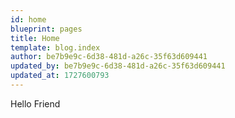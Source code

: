 ```yaml
---
id: home
blueprint: pages
title: Home
template: blog.index
author: be7b9e9c-6d38-481d-a26c-35f63d609441
updated_by: be7b9e9c-6d38-481d-a26c-35f63d609441
updated_at: 1727600793
---
```

Hello Friend